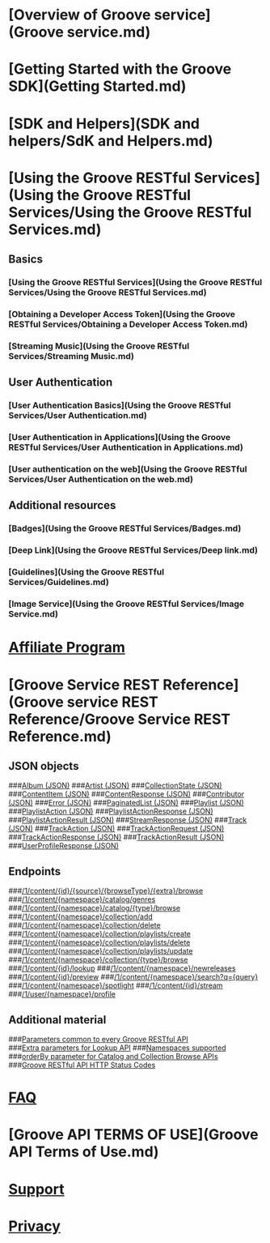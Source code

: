 # [Overview of Groove service](Groove service.md)
# [Getting Started with the Groove SDK](Getting Started.md)  
# [SDK and Helpers](SDK and helpers/SdK and Helpers.md)
# [Using the Groove RESTful Services](Using the Groove RESTful Services/Using the Groove RESTful Services.md)
## Basics
### [Using the Groove RESTful Services](Using the Groove RESTful Services/Using the Groove RESTful Services.md)
### [Obtaining a Developer Access Token](Using the Groove RESTful Services/Obtaining a Developer Access Token.md)
### [Streaming Music](Using the Groove RESTful Services/Streaming Music.md)

## User Authentication
### [User Authentication Basics](Using the Groove RESTful Services/User Authentication.md)
### [User Authentication in Applications](Using the Groove RESTful Services/User Authentication in Applications.md)
### [User authentication on the web](Using the Groove RESTful Services/User Authentication on the web.md)


## Additional resources
### [Badges](Using the Groove RESTful Services/Badges.md)
### [Deep Link](Using the Groove RESTful Services/Deep link.md)
### [Guidelines](Using the Groove RESTful Services/Guidelines.md)
### [Image Service](Using the Groove RESTful Services/Image Service.md)

# [Affiliate Program](http://aka.ms/MicrosoftAffiliates)
# [Groove Service REST Reference](Groove service REST Reference/Groove Service REST Reference.md)
## JSON objects
###[Album (JSON)](JSON_Album.md)
###[Artist (JSON)](JSON_Artist.md)
###[CollectionState (JSON)](JSON_CollectionState.md)
###[ContentItem (JSON)](JSON_ContentItem.md)
###[ContentResponse (JSON)](JSON_ContentResponse.md)
###[Contributor (JSON)](JSON_Contributor.md)
###[Error (JSON)](JSON_Error.md)
###[PaginatedList (JSON)](JSON_PaginatedList.md)
###[Playlist (JSON)](JSON_Playlist.md)
###[PlaylistAction (JSON)](JSON_PlaylistAction.md)
###[PlaylistActionResponse (JSON)](JSON_PlaylistActionResponse.md)
###[PlaylistActionResult (JSON)](JSON_PlaylistActionResult.md)
###[StreamResponse (JSON)](JSON_StreamResponse.md)
###[Track (JSON)](JSON_Track.md)
###[TrackAction (JSON)](JSON_TrackAction.md)
###[TrackActionRequest (JSON)](JSON_TrackActionRequest.md)
###[TrackActionResponse (JSON)](JSON_TrackActionResponse.md)
###[TrackActionResult (JSON)](JSON_TrackActionResult.md)
###[UserProfileResponse (JSON)](JSON_UserProfileResponse.md)

## Endpoints
###[/1/content/{id}/{source}/{browseType}/{extra}/browse](URI_ContentIdSourceBrowsetypeExtraBrowse.md)
###[/1/content/{namespace}/catalog/genres](URI_ContentNamespaceCatalogGenres.md) 
###[/1/content/{namespace}/catalog/{type}/browse](URI_ContentNamespaceCatalogTypeBrowse.md)
###[/1/content/{namespace}/collection/add](URI_ContentNamespaceCollectionAdd.md)
###[/1/content/{namespace}/collection/delete](URI_ContentNamespaceCollectionDelete.md)
###[/1/content/{namespace}/collection/playlists/create](URI_ContentNamespaceCollectionPlaylistsCreate.md)
###[/1/content/{namespace}/collection/playlists/delete](URI_ContentNamespaceCollectionPlaylistsDelete.md)
###[/1/content/{namespace}/collection/playlists/update](URI_ContentNamespaceCollectionPlaylistsUpdate.md)
###[/1/content/{namespace}/collection/{type}/browse](URI_ContentNamespaceCollectionTypeBrowse.md)
###[/1/content/{id}/lookup](URI_ContentLookup.md)
###[/1/content/{namespace}/newreleases](URI_ContentNamespaceNewreleases.md)
###[/1/content/{id}/preview](URI_ContentNamespacePreview.md)
###[/1/content/{namespace}/search?q={query}](URI_ContentSearch.md)
###[/1/content/{namespace}/spotlight](URI_ContentNamespaceSpotlight.md)
###[/1/content/{id}/stream](URI_ContentNamespaceStream.md)
###[/1/user/{namespace}/profile](URI_UserNamespaceProfile.md)


## Additional material
###[Parameters common to every Groove RESTful API](CommonParameters.md)  
###[Extra parameters for Lookup API](Extras.md) 
###[Namespaces supported](Namespace.md)  
###[orderBy parameter for Catalog and Collection Browse APIs](OrderBy.md)  
###[Groove RESTful API HTTP Status Codes](HTTPStatusCodes.md)   

# [FAQ](FAQ.md)
# [Groove API TERMS OF USE](Groove API Terms of Use.md)
# [Support](Support.md)
# [Privacy](Privacy.md)

